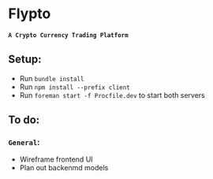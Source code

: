 # Flypto
#### `A Crypto Currency Trading Platform`

## Setup:
- Run `bundle install`
- Run `npm install --prefix client`
- Run `foreman start -f Procfile.dev` to start both servers

## To do:
### `General`:
- Wireframe frontend UI
- Plan out backenmd models